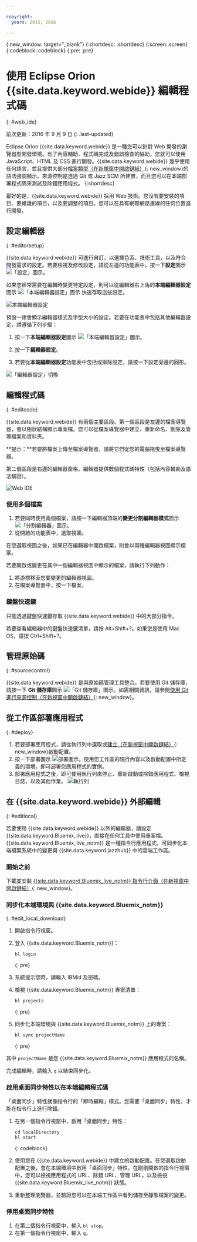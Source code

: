```yaml
---

copyright:
  years: 2015, 2016

---
```


{:new_window: target="_blank"}
{:shortdesc: .shortdesc}
{:screen:.screen}
{:codeblock:.codeblock}
{:pre: .pre}

# 使用 Eclipse Orion {{site.data.keyword.webide}} 編輯程式碼
{: #web_ide}

前次更新：2016 年 9 月 9 日
{: .last-updated}

Eclipse Orion {{site.data.keyword.webide}} 是一種您可以針對 Web 開發的瀏覽器型開發環境。有了內容輔助、程式碼完成及錯誤檢查的協助，您就可以使用 JavaScript、HTML 及 CSS 進行開發。{{site.data.keyword.webide}} 幾乎使用任何語言，並且提供大部分[檔案類型（在新視窗中開啟鏈結）](https://hub.jazz.net/docs/overview/#dev_support){: new_window}的語法強調顯示。來源控制是透過 Git 或 Jazz SCM 所建置，而且您可以在本端部署程式碼來測試及除錯應用程式。
{:shortdesc}

最好的是，{{site.data.keyword.webide}} 採用 Web 技術。您沒有要安裝的項目、要維護的項目，以及要調整的項目。您可以在具有網際網路連線的任何位置進行開發。

## 設定編輯器
{: #editorsetup}

{{site.data.keyword.webide}} 可進行自訂，以選擇色系、技術工具，以及符合開發需求的設定。若要檢視及修改設定，請從左邊的功能表中，按一下**設定**圖示 <img class="inline" src="./images/webide_settings_icon.png"  alt="「設定」圖示">。

<!-- LH: I don't think we need to include the following table, so I'm commenting it out. When you're viewing the settings in the Web IDE, this information should be obvious -->

<!--| Categories | Description  |
|---|---|
| Cloud Foundry  | Define a Cloud Foundry API and Manage URL  |
| CSS Validation | Define the severities for CSS linting rules that you use to check your code  |
| Editor Settings  | Configure editor-specific settings for key bindings, editor behavior, layout, and more  |
| Editor Styles  | Configure color schemes for the languages that you use, or import a theme from another editors  |
| Git  | Configure general settings for Git  |
| Globalization | Define globalization settings for your code |
| JavaScript Validation  | Define the severities for the JavaScript linting rules that you use to check your code  |
| Plug-ins  | Install, disable, or remove plug-ins from the editor  | -->

如果您經常需要在編輯時變更特定設定，則可以從編輯器右上角的**本端編輯器設定**圖示 <img class="inline" src="./images/webide_local_settings_icon.png"  alt="「本端編輯器設定」圖示"> 快速存取這些設定。

![本端編輯器設定](images/webide_local_editor_settings.png)

預設一律會顯示編輯器樣式及字型大小的設定。若要在功能表中包括其他編輯器設定，請遵循下列步驟：

1. 按一下**本端編輯器設定**圖示 <img class="inline" src="./images/webide_local_settings_icon.png"  alt="「本端編輯器設定」圖示">。

2. 按一下**編輯器設定**。

3. 若要從**本端編輯器設定**功能表中包括或排除設定，請按一下設定旁邊的圓形。

![「編輯器設定」切換](images/webide_editor_settings_toggle.png)


## 編輯程式碼
{: #editcode}

{{site.data.keyword.webide}} 有兩個主要區段。第一個區段是左邊的檔案導覽器，會以樹狀結構顯示專案檔。您可以從檔案導覽器中建立、重新命名、刪除及管理檔案和資料夾。

**提示：**若要將檔案上傳至檔案導覽器，請將它們從您的電腦拖曳至檔案導覽器。

第二個區段是右邊的編輯器窗格。編輯器提供數個程式碼特性（包括內容輔助及語法驗證）。

![Web IDE](images/webide.png)

### 使用多個檔案
1. 若要同時使用兩個檔案，請按一下編輯器頂端的**變更分割編輯器模式**圖示 <img class="inline" src="./images/webide_split_editor_icon.png"  alt="「分割編輯器」圖示">。
2. 從開啟的功能表中，選取視圖。

 在您選取視圖之後，如果已在編輯器中開啟檔案，則會以兩種編輯器視圖顯示檔案。

 若要開啟或變更在其中一個編輯器視圖中顯示的檔案，請執行下列動作：
 1. 將游標移至您要變更的編輯器視圖。
 2. 在檔案導覽器中，按一下檔案。

### 鍵盤快速鍵
只能透過鍵盤快速鍵存取 {{site.data.keyword.webide}} 中的大部分指令。

若要查看編輯器中的鍵盤快速鍵清單，請按 Alt+Shift+?。如果您是使用 Mac OS，請按 Ctrl+Shift+?。

## 管理原始碼
{: #sourcecontrol}

{{site.data.keyword.webide}} 是與原始碼管理工具整合。若要使用 Git 儲存庫，請按一下 **Git 儲存庫**圖示 <img class="inline" src="./images/webide_git_icon.png"  alt="「Git 儲存庫」圖示">。如需相關資訊，請參閱[使用 Git 進行來源控制（在新視窗中開啟鏈結）](https://hub.jazz.net/docs/git/){: new_window}。


## 從工作區部署應用程式
{: #deploy}

1. 若要部署應用程式，請從執行列中選取或[建立（在新視窗中開啟鏈結）](https://hub.jazz.net/tutorials/livesync/#launch_configuration){: new_window}啟動配置。
1. 按一下部署圖示 <img class="inline" src="./images/webide_deploy_button.png"  alt="部署圖示">。使用您工作區的現行內容以及啟動配置中所定義的環境，即可部署您應用程式的實例。 
2. 部署應用程式之後，即可使用執行列來停止、重新啟動或除錯應用程式、檢視日誌，以及其他作業。
![執行列](images/webide_runbar.png)

<!-- LH: I'm commenting out the following list because I think this information is obvious from the UI. I also updated the preceding sentence to mention a few things that you can do from the run bar.

 * Stop the app: <img  class="inline" src="./images/webide_stop_button.png"  alt="The stop icon">
 * Open the deployed app: <img class="inline" src="./images/webide_open_app_url.png"  alt="The open app URL icon">
 * View the logs of the deployed app: <img class="inline" src="./images/webide_view_logs.png"  alt="The view logs icon">
 * Open the app's Dashboard: <img  class="inline" src="./images/webide_open_dashboard.png"  alt="The open dashboard icon">
 * If you are developing a Node.js app, enable Live Edit mode: <img  class="inline"  src="./images/webide_enable_live_edit.png"  alt="The enable live edit slider">
 * With Live Edit mode enabled, restart the app quickly, without redeployment: <img  class="inline" src="./images/webide_live_edit_restart.png"  alt="The Live Edit restart icon">
 * With Live Edit mode enabled, access the debugger: <img  class="inline" src="./images/webide_debug_icon.png"  alt="The debug icon"> -->

 ## 在 {{site.data.keyword.webide}} 外部編輯
{: #editlocal}

若要使用 {{site.data.keyword.webide}} 以外的編輯器，請設定 {{site.data.keyword.Bluemix_live}}，直接在任何工具中使用專案檔。{{site.data.keyword.Bluemix_live_notm}} 是一種指令行應用程式，可同步化本端檔案系統中的變更與 {{site.data.keyword.jazzhub}} 中的雲端工作區。 

### 開始之前 

下載並安裝 [{{site.data.keyword.Bluemix_live_notm}} 指令行介面（在新視窗中開啟鏈結）](http://livesyncdownload.ng.bluemix.net){: new_window}。

### 同步化本端環境與 {{site.data.keyword.Bluemix_notm}}
{: #edit_local_download}

1. 開啟指令行視窗。
2. 登入 {{site.data.keyword.Bluemix_notm}}：

	```
	bl login
	```
	{: pre}

3. 系統提示您時，請輸入 IBMid 及密碼。
4. 檢視 {{site.data.keyword.Bluemix_notm}} 專案清單： 

	```
	bl projects
	```
	{: pre}

4. 同步化本端環境與 {{site.data.keyword.Bluemix_notm}} 上的專案：

	```
	bl sync projectName
	```
	{: pre}

其中 `projectName` 是您 {{site.data.keyword.Bluemix_notm}} 應用程式的名稱。

完成編輯時，請輸入 `q` 以結束同步化。

### 啟用桌面同步特性以在本端編輯程式碼

「桌面同步」特性就像指令行的「即時編輯」模式。您需要「桌面同步」特性，才能在指令行上進行除錯。
1. 在另一個指令行視窗中，啟用「桌面同步」特性：

	```
	cd localDirectory
	bl start
	```
	{: codeblock}

2. 使用您在 {{site.data.keyword.webide}} 中建立的啟動配置。在您選取啟動配置之後，會在本端環境中啟用「桌面同步」特性。在剛剛開啟的指令行視窗中，您可以檢視應用程式的 URL、除錯 URL、管理 URL，以及檢視 {{site.data.keyword.Bluemix_live_notm}} 狀態。

3. 重新整理瀏覽器，並驗證您可以在本端工作區中看到儲存至靜態檔案的變更。 

### 停用桌面同步特性

1. 在第二個指令行視窗中，輸入 `bl stop`。
2. 在第一個指令行視窗中，輸入 `q`。

